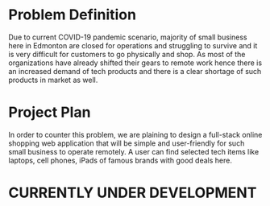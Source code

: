 # Problem Definition
Due to current COVID-19 pandemic scenario, majority of small business here in Edmonton are closed for operations and struggling to survive and it is very difficult for customers to go physically and shop. As most of the organizations have already shifted their gears to remote work hence there is an increased demand of tech products and there is a clear shortage of such products in market as well. 
# Project Plan
In order to counter this problem, we are plaining to design a full-stack online shopping web application that will be simple and user-friendly for such small business to operate remotely. A user can find selected tech items like laptops, cell phones, iPads of famous brands with good deals here.    

#                                         CURRENTLY UNDER DEVELOPMENT 

